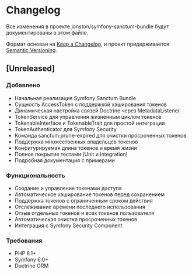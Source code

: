 # Changelog

Все изменения в проекте jonston/symfony-sanctum-bundle будут документированы в этом файле.

Формат основан на [Keep a Changelog](https://keepachangelog.com/ru/1.0.0/),
и проект придерживается [Semantic Versioning](https://semver.org/spec/v2.0.0.html).

## [Unreleased]

### Добавлено
- Начальная реализация Symfony Sanctum Bundle
- Сущность AccessToken с поддержкой хэширования токенов
- Динамическая настройка связей Doctrine через MetadataListener
- TokenService для управления жизненным циклом токенов
- TokenableInterface и TokenableTrait для простой интеграции
- TokenAuthenticator для Symfony Security
- Команда sanctum:prune-expired для очистки просроченных токенов
- Поддержка множественных владельцев токенов
- Конфигурируемая длина токенов и время жизни
- Полное покрытие тестами (Unit и Integration)
- Подробная документация с примерами

### Функциональность
- Создание и управление токенами доступа
- Автоматическое хэширование токенов перед сохранением
- Поддержка токенов с ограниченным сроком действия
- Отслеживание времени последнего использования
- Отзыв отдельных токенов и всех токенов пользователя
- Автоматическая очистка просроченных токенов
- Интеграция с Symfony Security Component

### Требования
- PHP 8.1+
- Symfony 6.0+
- Doctrine ORM

